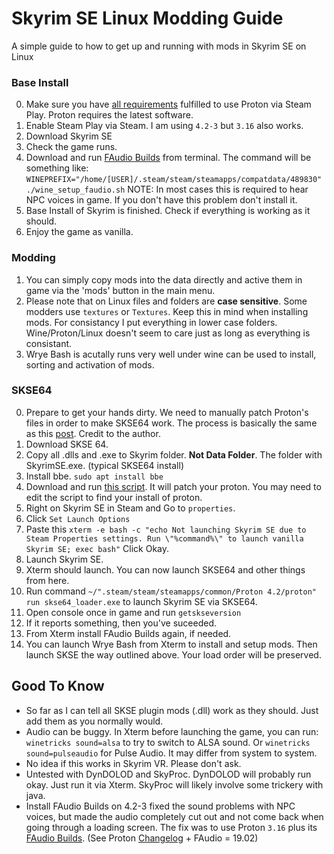 # Skyrim SE Linux Modding Guide
A simple guide to how to get up and running with mods in Skyrim SE on Linux 

### Base Install
0. Make sure you have [all requirements](https://github.com/ValveSoftware/Proton/wiki/Requirements) fulfilled to use Proton via Steam Play. Proton requires the latest software.
1. Enable Steam Play via Steam. I am using `4.2-3` but `3.16` also works. 
2. Download Skyrim SE
3. Check the game runs. 
4. Download and run [FAudio Builds](https://github.com/Kron4ek/FAudio-Builds) from terminal. The command will be something like: `WINEPREFIX="/home/[USER]/.steam/steam/steamapps/compatdata/489830" ./wine_setup_faudio.sh` NOTE: In most cases this is required to hear NPC voices in game. If you don't have this problem don't install it. 
5. Base Install of Skyrim is finished. Check if everything is working as it should. 
6. Enjoy the game as vanilla.

### Modding
1. You can simply copy mods into the data directly and active them in game via the 'mods' button in the main menu. 
2. Please note that on Linux files and folders are **case sensitive**. Some modders use `textures` or `Textures`. Keep this in mind when installing mods. For consistancy I put everything in lower case folders. Wine/Proton/Linux doesn't seem to care just as long as everything is consistant. 
3. Wrye Bash is acutally runs very well under wine can be used to install, sorting and activation of mods.

### SKSE64
0. Prepare to get your hands dirty. We need to manually patch Proton's files in order to make SKSE64 work. The process is basically the same as this [post](https://www.reddit.com/r/SteamPlay/comments/9uro22/fallout_4_how_to_get_fallout_4_script_extender/). Credit to the author.
1. Download SKSE 64. 
2. Copy all .dlls and .exe to Skyrim folder. **Not Data Folder**. The folder with SkyrimSE.exe. (typical SKSE64 install)
3. Install bbe. `sudo apt install bbe`
4. Download and run [this script](https://raw.githubusercontent.com/spooknik/SkyrimSE-Linux-Modding/master/patch_proton.sh). It will patch your proton. You may need to edit the script to find your install of proton. 
5. Right on Skyrim SE in Steam and Go to `properties`. 
6. Click `Set Launch Options`
7. Paste this `xterm -e bash -c "echo Not launching Skyrim SE due to Steam Properties settings. Run \"%command%\" to launch vanilla Skyrim SE; exec bash"` Click Okay.
8. Launch Skyrim SE.
9. Xterm should launch. You can now launch SKSE64 and other things from here.
10. Run command `~/".steam/steam/steamapps/common/Proton 4.2/proton" run skse64_loader.exe` to launch Skyrim SE via SKSE64.
11. Open console once in game and run `getskseversion`
12. If it reports something, then you've suceeded. 
13. From Xterm install FAudio Builds again, if needed.
14. You can launch Wrye Bash from Xterm to install and setup mods. Then launch SKSE the way outlined above. Your load order will be preserved.  


## Good To Know
* So far as I can tell all SKSE plugin mods (.dll) work as they should. Just add them as you normally would.
* Audio can be buggy. In Xterm before launching the game, you can run: `winetricks sound=alsa` to try to switch to ALSA sound. Or `winetricks sound=pulseaudio` for Pulse Audio. It may differ from system to system. 
* No idea if this works in Skyrim VR. Please don't ask. 
* Untested with DynDOLOD and SkyProc. DynDOLOD will probably run okay. Just run it via Xterm. SkyProc will likely involve some trickery with java. 
* Install FAudio Builds on 4.2-3 fixed the sound problems with NPC voices, but made the audio completely cut out and not come back when going through a loading screen. The fix was to use Proton `3.16` plus its [FAudio Builds](https://github.com/Kron4ek/FAudio-Builds/releases/download/19.02/faudio-19.02.tar.xz). (See Proton [Changelog](https://github.com/ValveSoftware/Proton/wiki/Changelog) + FAudio = 19.02)
